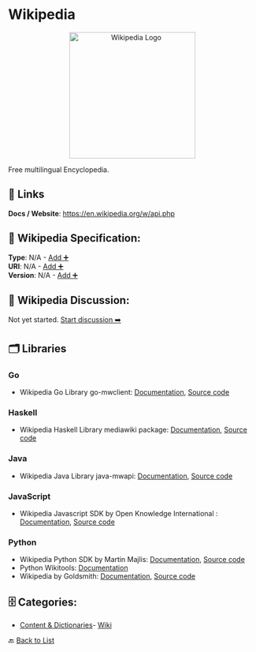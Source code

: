 # Wikipedia
<p align="center">
    <img width="256" src="https://raw.githubusercontent.com/apis-list/apis-list/main/apis/wikipedia/logo_256x256.png" alt="Wikipedia Logo"/>
</p>
Free multilingual Encyclopedia.

##  🔗 Links
**Docs / Website**: https://en.wikipedia.org/w/api.php

## 🧬 Wikipedia Specification:
**Type**: N/A - [Add ➕](https://github.com/apis-list/apis-list/edit/main/apis.yaml#22033)  
**URI**: N/A - [Add ➕](https://github.com/apis-list/apis-list/edit/main/apis.yaml#22033)  
**Version**: N/A - [Add ➕](https://github.com/apis-list/apis-list/edit/main/apis.yaml#22033)

## 💬 Wikipedia Discussion:
Not yet started. [Start discussion ➡️](https://github.com/apis-list/apis-list/discussions/new)

## 🗂️ Libraries
### Go
- Wikipedia Go Library go-mwclient: [Documentation](https://github.com/cgt/go-mwclient), [Source code](https://github.com/cgt/go-mwclient)
### Haskell
- Wikipedia Haskell Library mediawiki package: [Documentation](http://hackage.haskell.org/package/mediawiki), [Source code](http://hackage.haskell.org/package/mediawiki)
### Java
- Wikipedia Java Library java-mwapi: [Documentation](https://github.com/wikimedia/java-mwapi), [Source code](https://github.com/wikimedia/java-mwapi)
### JavaScript
- Wikipedia Javascript SDK by Open Knowledge International : [Documentation](http://okfnlabs.org/wikipediajs/), [Source code](https://github.com/okfn/wikipediajs)
### Python
- Wikipedia Python SDK by Martin Majlis: [Documentation](https://pypi.python.org/pypi/Wikipedia-API/0.3.5), [Source code](https://github.com/martin-majlis/Wikipedia-API/)
- Python Wikitools: [Documentation](https://github.com/alexz-enwp/wikitools)
- Wikipedia by Goldsmith: [Documentation](https://pypi.python.org/pypi/wikipedia), [Source code](https://github.com/goldsmith/Wikipedia)


## 🗄️ Categories:
- [Content & Dictionaries](https://github.com/apis-list/apis-list#content--dictionaries-)- [Wiki](https://github.com/apis-list/apis-list#wiki-)

🔙  [Back to List](https://github.com/apis-list/apis-list)
